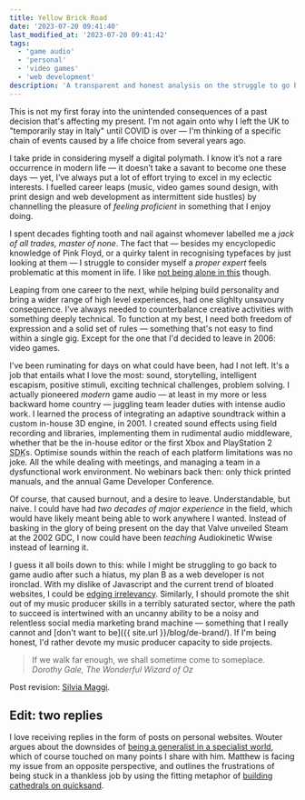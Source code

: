```yaml
---
title: Yellow Brick Road
date: '2023-07-20 09:41:40'
last_modified_at: '2023-07-20 09:41:42'
tags:
  - 'game audio'
  - 'personal'
  - 'video games'
  - 'web development'
description: 'A transparent and honest analysis on the struggle to go back to a job that I left.'
---
```

This is not my first foray into the unintended consequences of a past decision that's affecting my present. I'm not again onto why I left the UK to "temporarily stay in Italy" until COVID is over&nbsp;—&nbsp;I'm thinking of a specific chain of events caused by a life choice from several years ago.

I take pride in considering myself a digital polymath. I know it’s not a rare occurrence in modern life&nbsp;—&nbsp;it doesn’t take a savant to become one these days&nbsp;—&nbsp;yet, I’ve always put a lot of effort trying to excel in my eclectic interests. I fuelled career leaps (music, video games sound design, with print design and web development as intermittent side hustles) by channelling the pleasure of _feeling proficient_ in something that I enjoy doing.

I spent decades fighting tooth and nail against whomever labelled me a _jack of all trades, master of none_. The fact that&nbsp;—&nbsp;besides my encyclopedic knowledge of Pink Floyd, or a quirky talent in recognising typefaces by just looking at them&nbsp;—&nbsp;I struggle to consider myself a _proper expert_ feels problematic at this moment in life. I like [not being alone in this](https://kevquirk.com/the-expert-vs-the-impostor) though.

Leaping from one career to the next, while helping build personality and bring a wider range of high level experiences, had one slighlty unsavoury consequence. I've always needed to counterbalance creative activities with something deeply technical. To function at my best, I need both freedom of expression and a solid set of rules&nbsp;—&nbsp;something that's not easy to find within a single gig. Except for the one that I'd decided to leave in 2006: video games.

I've been ruminating for days on what could have been, had I not left. It's a job that entails what I love the most: sound, storytelling, intelligent escapism, positive stimuli, exciting technical challenges, problem solving. I actually pioneered _modern_ game audio&nbsp;—&nbsp;at least in my more or less backward home country&nbsp;—&nbsp;juggling team leader duties with intense audio work. I learned the process of integrating an adaptive soundtrack within a custom in-house 3D engine, in 2001. I created sound effects using field recording and libraries, implementing them in rudimental audio middleware, whether that be the in-house editor or the first Xbox and PlayStation 2 <abbr title="Software Development Kit">SDK</abbr>s. Optimise sounds within the reach of each platform limitations was no joke. All the while dealing with meetings, and managing a team in a dysfunctional work environment. No webinars back then: only thick printed manuals, and the annual Game Developer Conference.

Of course, that caused burnout, and a desire to leave. Understandable, but naive. I could have had _two decades of major experience_ in the field, which would have likely meant being able to work anywhere I wanted. Instead of basking in the glory of being present on the day that Valve unveiled Steam at the 2002 GDC, I now could have been _teaching_ Audiokinetic Wwise instead of learning it.

I guess it all boils down to this: while I might be struggling to go back to game audio after such a hiatus, my plan B as a web developer is not ironclad. With my dislike of Javascript and the current trend of bloated websites, I could be [edging irrelevancy](https://helloyes.dev/blog/2022/mourning-my-obsolete-skillset/). Similarly, I should promote the shit out of my music producer skills in a terribly saturated sector, where the path to succeed is intertwined with an uncanny ability to be a noisy and relentless social media marketing brand machine — something that I really cannot and [don't want to be]({{ site.url }}/blog/de-brand/). If I'm being honest, I'd rather devote my music producer capacity to side projects.

> If we walk far enough, we shall sometime come to someplace.
> <cite>Dorothy Gale, <em>The Wonderful Wizard of Oz</em></cite>

Post revision: [Silvia Maggi](https://silviamaggidesign.com).

## Edit: two replies

I love receiving replies in the form of posts on personal websites. Wouter argues about the downsides of [being a generalist in a specialist world](https://brainbaking.com/post/2023/07/being-a-generalist-in-a-specialist-world/), which of course touched on many points I share with him. Matthew is facing my issue from an opposite perspective, and outlines the frustrations of being stuck in a thankless job by using the fitting metaphor of [building cathedrals on quicksand](https://starbreaker.org/blog/cathedrals-on-quicksand/index.html).